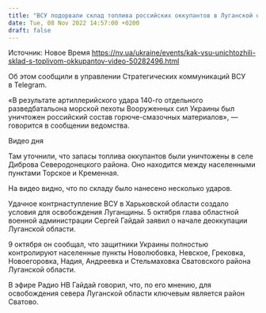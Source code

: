 ```yaml
---
title: "ВСУ подорвали склад топлива российских оккупантов в Луганской области — видео"
date: Tue, 08 Nov 2022 14:57:00 +0200
draft: false
---
```

Источник: Новое Время https://nv.ua/ukraine/events/kak-vsu-unichtozhili-sklad-s-toplivom-okkupantov-video-50282496.html


 Об этом сообщили в управлении Стратегических коммуникаций ВСУ в Telegram.

«В результате артиллерийского удара 140-го отдельного разведбатальона морской пехоты Вооруженных сил Украины был уничтожен российский состав горюче-смазочных материалов», — говорится в сообщении ведомства.

 Видео дня   

Там уточнили, что запасы топлива оккупантов были уничтожены в селе Диброва Северодонецкого района. Оно находится между населенными пунктами Торское и Кременная.

На видео видно, что по складу было нанесено несколько ударов.

Удачное контрнаступление ВСУ в Харьковской области создало условия для освобождения Луганщины. 5 октября глава областной военной администрации Сергей Гайдай заявил о начале деоккупации Луганской области.

9 октября он сообщал, что защитники Украины полностью контролируют населенные пункты Новолюбовка, Невское, Грековка, Новоегоровка, Надия, Андреевка и Стельмаховка Сватовского района Луганской области.

В эфире Радио НВ Гайдай говорил, что, по его мнению, для освобождения севера Луганской области ключевым является район Сватово.
